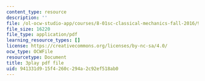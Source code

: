 ```yaml
---
content_type: resource
description: ''
file: /ol-ocw-studio-app/courses/8-01sc-classical-mechanics-fall-2016/941331d915f4260c294a2c92ef518ab0_bEpq3yjismU.pdf
file_size: 16220
file_type: application/pdf
learning_resource_types: []
license: https://creativecommons.org/licenses/by-nc-sa/4.0/
ocw_type: OCWFile
resourcetype: Document
title: 3play pdf file
uid: 941331d9-15f4-260c-294a-2c92ef518ab0
---
```

